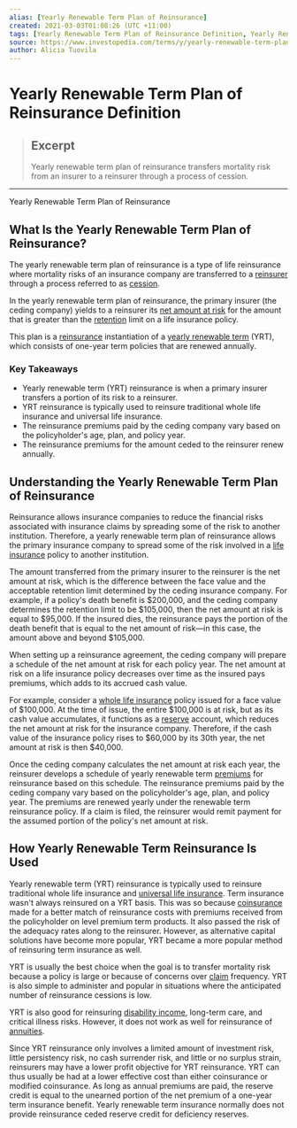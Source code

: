 ```yaml
---
alias: [Yearly Renewable Term Plan of Reinsurance]
created: 2021-03-03T01:08:26 (UTC +11:00)
tags: [Yearly Renewable Term Plan of Reinsurance Definition, Yearly Renewable Term Plan of Reinsurance]
source: https://www.investopedia.com/terms/y/yearly-renewable-term-plan-of-reinsurance.asp
author: Alicia Tuovila
---
```


# Yearly Renewable Term Plan of Reinsurance Definition

> ## Excerpt
> Yearly renewable term plan of reinsurance transfers mortality risk from an insurer to a reinsurer through a process of cession.

---

Yearly Renewable Term Plan of Reinsurance
## What Is the Yearly Renewable Term Plan of Reinsurance?

The yearly renewable term plan of reinsurance is a type of life reinsurance where mortality risks of an insurance company are transferred to a [reinsurer](https://www.investopedia.com/terms/r/reinsurer.asp) through a process referred to as [cession](https://www.investopedia.com/terms/c/cession.asp).

In the yearly renewable term plan of reinsurance, the primary insurer (the ceding company) yields to a reinsurer its [net amount at risk](https://www.investopedia.com/terms/a/amount-at-risk.asp) for the amount that is greater than the [retention](https://www.investopedia.com/terms/u/underlying-retention.asp) limit on a life insurance policy.

This plan is a [reinsurance](https://www.investopedia.com/terms/r/reinsurance.asp) instantiation of a [yearly renewable term](https://www.investopedia.com/terms/y/yearly-renewable-term-yrt.asp) (YRT), which consists of one-year term policies that are renewed annually.

### Key Takeaways

-   Yearly renewable term (YRT) reinsurance is when a primary insurer transfers a portion of its risk to a reinsurer.
-   YRT reinsurance is typically used to reinsure traditional whole life insurance and universal life insurance.
-   The reinsurance premiums paid by the ceding company vary based on the policyholder's age, plan, and policy year.
-   The reinsurance premiums for the amount ceded to the reinsurer renew annually.

## Understanding the Yearly Renewable Term Plan of Reinsurance

Reinsurance allows insurance companies to reduce the financial risks associated with insurance claims by spreading some of the risk to another institution. Therefore, a yearly renewable term plan of reinsurance allows the primary insurance company to spread some of the risk involved in a [life insurance](https://www.investopedia.com/terms/l/lifeinsurance.asp) policy to another institution.

The amount transferred from the primary insurer to the reinsurer is the net amount at risk, which is the difference between the face value and the acceptable retention limit determined by the ceding insurance company. For example, if a policy's death benefit is $200,000, and the ceding company determines the retention limit to be $105,000, then the net amount at risk is equal to $95,000. If the insured dies, the reinsurance pays the portion of the death benefit that is equal to the net amount of risk—in this case, the amount above and beyond $105,000.

When setting up a reinsurance agreement, the ceding company will prepare a schedule of the net amount at risk for each policy year. The net amount at risk on a life insurance policy decreases over time as the insured pays premiums, which adds to its accrued cash value.

For example, consider a [whole life insurance](https://www.investopedia.com/terms/w/wholelife.asp) policy issued for a face value of $100,000. At the time of issue, the entire $100,000 is at risk, but as its cash value accumulates, it functions as a [reserve](https://www.investopedia.com/terms/c/claims-reserve.asp) account, which reduces the net amount at risk for the insurance company. Therefore, if the cash value of the insurance policy rises to $60,000 by its 30th year, the net amount at risk is then $40,000.

Once the ceding company calculates the net amount at risk each year, the reinsurer develops a schedule of yearly renewable term [premiums](https://www.investopedia.com/terms/i/insurance-premium.asp) for reinsurance based on this schedule. The reinsurance premiums paid by the ceding company vary based on the policyholder's age, plan, and policy year. The premiums are renewed yearly under the renewable term reinsurance policy. If a claim is filed, the reinsurer would remit payment for the assumed portion of the policy's net amount at risk.

## How Yearly Renewable Term Reinsurance Is Used

Yearly renewable term (YRT) reinsurance is typically used to reinsure traditional whole life insurance and [universal life insurance](https://www.investopedia.com/terms/u/universallife.asp). Term insurance wasn't always reinsured on a YRT basis. This was so because [coinsurance](https://www.investopedia.com/terms/c/coinsurance.asp) made for a better match of reinsurance costs with premiums received from the policyholder on level premium term products. It also passed the risk of the adequacy rates along to the reinsurer. However, as alternative capital solutions have become more popular, YRT became a more popular method of reinsuring term insurance as well.

YRT is usually the best choice when the goal is to transfer mortality risk because a policy is large or because of concerns over [claim](https://www.investopedia.com/terms/i/insurance_claim.asp) frequency. YRT is also simple to administer and popular in situations where the anticipated number of reinsurance cessions is low.

YRT is also good for reinsuring [disability income](https://www.investopedia.com/terms/d/diinsurance.asp), long-term care, and critical illness risks. However, it does not work as well for reinsurance of [annuities](https://www.investopedia.com/terms/a/annuity.asp).

Since YRT reinsurance only involves a limited amount of investment risk, little persistency risk, no cash surrender risk, and little or no surplus strain, reinsurers may have a lower profit objective for YRT reinsurance. YRT can thus usually be had at a lower effective cost than either coinsurance or modified coinsurance. As long as annual premiums are paid, the reserve credit is equal to the unearned portion of the net premium of a one-year term insurance benefit. Yearly renewable term insurance normally does not provide reinsurance ceded reserve credit for deficiency reserves.
